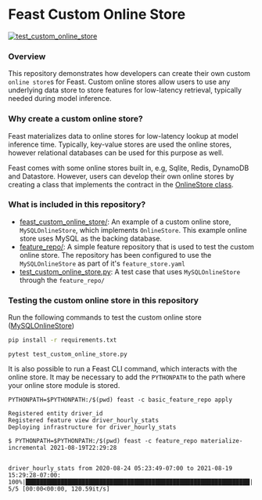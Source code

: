 # Feast Custom Online Store
[![test_custom_online_store](https://github.com/feast-dev/feast-custom-online-store-demo/actions/workflows/test_custom_online_store.yml/badge.svg?branch=main)](https://github.com/feast-dev/feast-custom-online-store-demo/actions/workflows/test_custom_online_store.yml)

### Overview

This repository demonstrates how developers can create their own custom `online store`s for Feast. Custom online stores allow users to use any underlying 
data store to store features for low-latency retrieval, typically needed during model inference.

### Why create a custom online store?

Feast materializes data to online stores for low-latency lookup at model inference time. Typically, key-value stores are used 
the online stores, however relational databases can be used for this purpose as well.

Feast comes with some online stores built in, e.g, Sqlite, Redis, DynamoDB and Datastore. However, users can develop their
own online stores by creating a class that implements the contract in the [OnlineStore class](https://github.com/feast-dev/feast/blob/master/sdk/python/feast/infra/online_stores/online_store.py#L26).

### What is included in this repository?

* [feast_custom_online_store/](feast_custom_online_store): An example of a custom online store, `MySQLOnlineStore`, which implements `OnlineStore`. This example online store uses MySQL as the backing database.
* [feature_repo/](feature_repo): A simple feature repository that is used to test the custom online store. The repository has been configured to use the `MySQLOnlineStore` as part of it's `feature_store.yaml`
* [test_custom_online_store.py](test_custom_online_store.py): A test case that uses `MySQLOnlineStore` through the `feature_repo/`

### Testing the custom online store in this repository

Run the following commands to test the custom online store ([MySQLOnlineStore](https://github.com/feast-dev/feast-custom-online-store-demo/blob/master/feast_custom_online_store/mysql.py))

```bash
pip install -r requirements.txt
```

```
pytest test_custom_online_store.py
```

It is also possible to run a Feast CLI command, which interacts with the online store. It may be necessary to add the 
`PYTHONPATH` to the path where your online store module is stored.
```
PYTHONPATH=$PYTHONPATH:/$(pwd) feast -c basic_feature_repo apply

```
```
Registered entity driver_id
Registered feature view driver_hourly_stats
Deploying infrastructure for driver_hourly_stats
```

```
$ PYTHONPATH=$PYTHONPATH:/$(pwd) feast -c feature_repo materialize-incremental 2021-08-19T22:29:28
```
```Materializing 1 feature views to 2021-08-19 15:29:28-07:00 into the feast_custom_online_store.mysql.MySQLOnlineStore online store.

driver_hourly_stats from 2020-08-24 05:23:49-07:00 to 2021-08-19 15:29:28-07:00:
100%|████████████████████████████████████████████████████████████████| 5/5 [00:00<00:00, 120.59it/s]
```